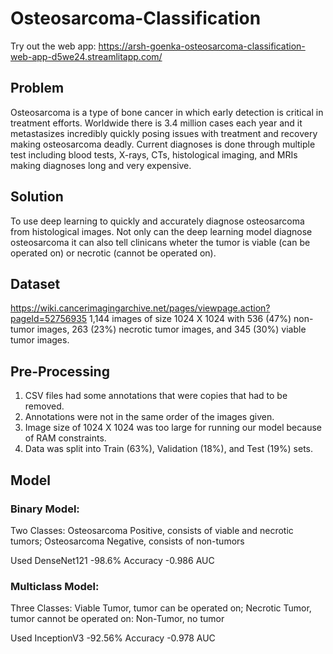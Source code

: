 # Osteosarcoma-Classification
Try out the web app: https://arsh-goenka-osteosarcoma-classification-web-app-d5we24.streamlitapp.com/

## Problem
Osteosarcoma is a type of bone cancer in which early detection is critical in treatment efforts. Worldwide there is 3.4 million cases each year and it metastasizes incredibly quickly posing issues with treatment and recovery making osteosarcoma deadly. Current diagnoses is done through multiple test including blood tests, X-rays, CTs, histological imaging, and MRIs making diagnoses long and very expensive.

## Solution
To use deep learning to quickly and accurately diagnose osteosarcoma from histological images. Not only can the deep learning model diagnose osteosarcoma it can also tell clinicans wheter the tumor is viable (can be operated on) or necrotic (cannot be operated on). 

## Dataset
https://wiki.cancerimagingarchive.net/pages/viewpage.action?pageId=52756935
1,144 images of size 1024 X 1024 with 536 (47%) non-tumor images, 263 (23%) necrotic tumor images, and 345 (30%) viable tumor images.

## Pre-Processing
1. CSV files had some annotations that were copies that had to be removed.
2. Annotations were not in the same order of the images given.
3. Image size of 1024 X 1024 was too large for running our model because of RAM constraints.
4. Data was split into Train (63%), Validation (18%), and Test (19%) sets.

## Model
### Binary Model:
Two Classes: Osteosarcoma Positive, consists of viable and necrotic tumors; Osteosarcoma Negative, consists of non-tumors

Used DenseNet121
-98.6% Accuracy
-0.986 AUC

### Multiclass Model:
Three Classes: Viable Tumor, tumor can be operated on; Necrotic Tumor, tumor cannot be operated on: Non-Tumor, no tumor

Used InceptionV3
-92.56% Accuracy
-0.978 AUC
